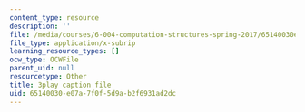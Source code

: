 ```yaml
---
content_type: resource
description: ''
file: /media/courses/6-004-computation-structures-spring-2017/65140030e07a7f0f5d9ab2f6931ad2dc_9M0dd86FUoA.srt
file_type: application/x-subrip
learning_resource_types: []
ocw_type: OCWFile
parent_uid: null
resourcetype: Other
title: 3play caption file
uid: 65140030-e07a-7f0f-5d9a-b2f6931ad2dc
---
```

